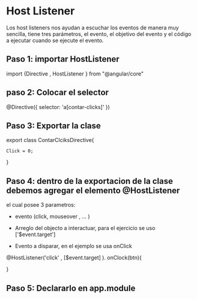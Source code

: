 # Host Listener

Los host listeners nos ayudan a escuchar los eventos de manera muy sencilla, tiene tres parámetros, el evento, el objetivo del evento y el código a ejecutar cuando se ejecute el evento.


## Paso 1: importar HostListener

import {Directive , HostListener } from "@angular/core"

## paso 2: Colocar el selector 

@Directive({
	selector: 'a[contar-clicks]'
})

## Paso 3: Exportar la clase 

export class ContarClciksDirective{
	
	Click = 0;


}

## Paso 4: dentro de la exportacion de la clase debemos agregar el elemento @HostListener 

el cual posee 3 parametros: 

*	evento (click, mouseover , ... )

*	Arreglo del objecto a interactuar, para el ejercicio se uso ['$event.target']

*  Evento a disparar, en el ejemplo se usa onClick 


@HostListener('click' , [$event.target] ). onClock(btn){
	
}


## Paso 5: Declararlo en app.module 